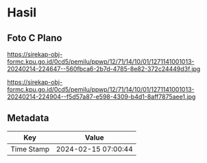 # Hasil

## Foto C Plano

https://sirekap-obj-formc.kpu.go.id/0cd5/pemilu/ppwp/12/71/14/10/01/1271141001013-20240214-224647--560fbca6-2b7d-4785-8e82-372c24449d3f.jpg

https://sirekap-obj-formc.kpu.go.id/0cd5/pemilu/ppwp/12/71/14/10/01/1271141001013-20240214-224904--f5d57a87-e598-4309-b4d1-8aff7875aee1.jpg


## Metadata

| Key        | Value               |
| ---------- | ------------------- |
| Time Stamp | 2024-02-15 07:00:44 |



